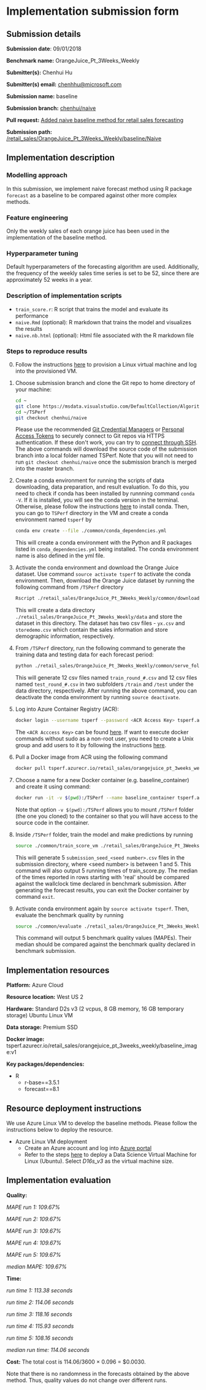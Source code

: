 # Implementation submission form

## Submission details

**Submission date**: 09/01/2018

**Benchmark name:** OrangeJuice_Pt_3Weeks_Weekly

**Submitter(s):** Chenhui Hu

**Submitter(s) email:** chenhhu@microsoft.com

**Submission name:** baseline

**Submission branch:** [chenhui/naive](https://msdata.visualstudio.com/AlgorithmsAndDataScience/_git/TSPerf?version=GBchenhui%2Fnaive)

**Pull request:** [Added naive baseline method for retail sales forecasting](https://msdata.visualstudio.com/AlgorithmsAndDataScience/_git/TSPerf/pullrequest/150660?_a=overview)

**Submission path:** [/retail_sales/OrangeJuice_Pt_3Weeks_Weekly/baseline/Naive](https://msdata.visualstudio.com/AlgorithmsAndDataScience/_git/TSPerf?path=%2Fretail_sales%2FOrangeJuice_Pt_3Weeks_Weekly%2Fbaseline%2FNaive&version=GBchenhui%2Fnaive)


## Implementation description

### Modelling approach

In this submission, we implement naive forecast method using R package `forecast` as a baseline to be compared against other more complex methods. 

### Feature engineering

Only the weekly sales of each orange juice has been used in the implementation of the baseline method.

### Hyperparameter tuning

Default hyperparameters of the forecasting algorithm are used. Additionally, the frequency of the weekly sales time series is set to be 52, 
since there are approximately 52 weeks in a year. 

### Description of implementation scripts

* `train_score.r`: R script that trains the model and evaluate its performance
* `naive.Rmd` (optional): R markdown that trains the model and visualizes the results
* `naive.nb.html` (optional): Html file associated with the R markdown file

### Steps to reproduce results

0. Follow the instructions [here](#resource-deployment-instructions) to provision a Linux virtual machine and log into the provisioned 
VM. 

1. Choose submission branch and clone the Git repo to home directory of your machine:

   ```bash
   cd ~
   git clone https://msdata.visualstudio.com/DefaultCollection/AlgorithmsAndDataScience/_git/TSPerf
   cd ~/TSPerf
   git checkout chenhui/naive
   ```

   Please use the recommended [Git Credential Managers](https://docs.microsoft.com/en-us/vsts/repos/git/set-up-credential-managers?view=vsts) or [Personal Access Tokens](https://docs.microsoft.com/en-us/vsts/organizations/accounts/use-personal-access-tokens-to-authenticate?view=vsts) to securely 
   connect to Git repos via HTTPS authentication. If these don't work, you can try to [connect through SSH](https://docs.microsoft.com/en-us/vsts/repos/git/use-ssh-keys-to-authenticate?view=vsts). The above commands will download the 
   source code of the submission branch into a local folder named TSPerf. Note that you will not need to run `git checkout chenhui/naive` once the submission branch is merged into the master branch.

2. Create a conda environment for running the scripts of data downloading, data preparation, and result evaluation. To do this, you need 
to check if conda has been installed by runnning command `conda -V`. If it is installed, you will see the conda version in the terminal. Otherwise, please follow the instructions [here](https://conda.io/docs/user-guide/install/linux.html) to install conda. Then, you can go to `TSPerf` directory in the VM and create a conda environment named `tsperf` by

   ```bash
   conda env create --file ./common/conda_dependencies.yml
   ```
  
   This will create a conda environment with the Python and R packages listed in `conda_dependencies.yml` being installed. The conda 
  environment name is also defined in the yml file. 

3. Activate the conda environment and download the Orange Juice dataset. Use command `source activate tsperf` to activate the conda environment. Then, download the Orange Juice dataset by running the following command from `/TSPerf` directory 

   ```bash
   Rscript ./retail_sales/OrangeJuice_Pt_3Weeks_Weekly/common/download_data.r
   ```

   This will create a data directory `./retail_sales/OrangeJuice_Pt_3Weeks_Weekly/data` and store the dataset in this directory. The dataset has two csv files - `yx.csv` and `storedemo.csv` which contain the sales information and store demographic information, respectively. 

4. From `/TSPerf` directory, run the following command to generate the training data and testing data for each forecast period:

   ```bash
   python ./retail_sales/OrangeJuice_Pt_3Weeks_Weekly/common/serve_folds.py --test --save
   ```

   This will generate 12 csv files named `train_round_#.csv` and 12 csv files named `test_round_#.csv` in two subfolders `/train` and 
   `/test` under the data directory, respectively. After running the above command, you can deactivate the conda environment by running 
   `source deactivate`.

5. Log into Azure Container Registry (ACR):
   
   ```bash
   docker login --username tsperf --password <ACR Access Key> tsperf.azurecr.io
   ```
   
   The `<ACR Acccess Key>` can be found [here](https://ms.portal.azure.com/#@microsoft.onmicrosoft.com/resource/subscriptions/ff18d7a8-962a-406c-858f-49acd23d6c01/resourceGroups/tsperf/providers/Microsoft.ContainerRegistry/registries/tsperf/accessKey). If want to execute docker commands without 
   sudo as a non-root user, you need to create a 
   Unix group and add users to it by following the instructions 
   [here](https://docs.docker.com/install/linux/linux-postinstall/#manage-docker-as-a-non-root-user).

6. Pull a Docker image from ACR using the following command   

   ```bash
   docker pull tsperf.azurecr.io/retail_sales/orangejuice_pt_3weeks_weekly/baseline_image:v1
   ```

7. Choose a name for a new Docker container (e.g. baseline_container) and create it using command:   
   
   ```bash
   docker run -it -v $(pwd):/TSPerf --name baseline_container tsperf.azurecr.io/retail_sales/orangejuice_pt_3weeks_weekly/baseline_image:v1
   ```
   
   Note that option `-v $(pwd):/TSPerf` allows you to mount `/TSPerf` folder (the one you cloned) to the container so that you will have 
   access to the source code in the container. 

8. Inside `/TSPerf` folder, train the model and make predictions by running

   ```bash
   source ./common/train_score_vm ./retail_sales/OrangeJuice_Pt_3Weeks_Weekly/baseline/Naive R
   ``` 
 
   This will generate 5 `submission_seed_<seed number>.csv` files in the submission directory, where \<seed number\> 
   is between 1 and 5. This command will also output 5 running times of train_score.py. The median of the times 
   reported in rows starting with 'real' should be compared against the wallclock time declared in benchmark 
   submission. After generating the forecast results, you can exit the Docker container by command `exit`. 

9. Activate conda environment again by `source activate tsperf`. Then, evaluate the benchmark quality by running
   
   ```bash
   source ./common/evaluate ./retail_sales/OrangeJuice_Pt_3Weeks_Weekly/baseline/Naive ./retail_sales/OrangeJuice_Pt_3Weeks_Weekly
   ```

   This command will output 5 benchmark quality values (MAPEs). Their median should be compared against the 
   benchmark quality declared in benchmark submission.


## Implementation resources

**Platform:** Azure Cloud 

**Resource location:** West US 2

**Hardware:** Standard D2s v3 (2 vcpus, 8 GB memory, 16 GB temporary storage) Ubuntu Linux VM

**Data storage:** Premium SSD

**Docker image:** tsperf.azurecr.io/retail_sales/orangejuice_pt_3weeks_weekly/baseline_image:v1

**Key packages/dependencies:**  
  * R 
    - r-base==3.5.1  
    - forecast==8.1

## Resource deployment instructions

We use Azure Linux VM to develop the baseline methods. Please follow the instructions below to deploy the resource.
* Azure Linux VM deployment
  - Create an Azure account and log into [Azure portal](portal.azure.com/)
  - Refer to the steps [here](https://docs.microsoft.com/en-us/azure/machine-learning/data-science-virtual-machine/dsvm-ubuntu-intro) to deploy a Data 
  Science Virtual Machine for Linux (Ubuntu). Select *D16s_v3* as the virtual machine size.


## Implementation evaluation

**Quality:** 

*MAPE run 1: 109.67%*

*MAPE run 2: 109.67%*

*MAPE run 3: 109.67%*

*MAPE run 4: 109.67%*

*MAPE run 5: 109.67%*

*median MAPE: 109.67%*

**Time:** 

*run time 1: 113.38 seconds*

*run time 2: 114.06 seconds*

*run time 3: 118.16 seconds*

*run time 4: 115.93 seconds*

*run time 5: 108.16 seconds*

*median run time: 114.06 seconds*

**Cost:** The total cost is 114.06/3600 $\times$ 0.096 = $0.0030.

Note that there is no randomness in the forecasts obtained by the above method. Thus, quality values do not change over 
different runs.
